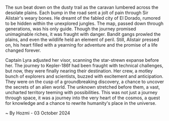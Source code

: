
The sun beat down on the dusty trail as the caravan lumbered across the desolate plains. Each bump in the road sent a jolt of pain through Sir Alistair's weary bones. He dreamt of the fabled city of El Dorado, rumored to be hidden within the unexplored jungles. The map, passed down through generations, was his only guide. Though the journey promised unimaginable riches, it was fraught with danger. Bandit gangs prowled the plains, and even the wildlife held an element of peril. Still, Alistair pressed on, his heart filled with a yearning for adventure and the promise of a life changed forever.

Captain Lyra adjusted her visor, scanning the star-strewn expanse before her. The journey to Kepler-186f had been fraught with technical challenges, but now, they were finally nearing their destination. Her crew, a motley bunch of explorers and scientists, buzzed with excitement and anticipation. They were on the cusp of a groundbreaking discovery, a chance to uncover the secrets of an alien world. The unknown stretched before them, a vast, uncharted territory teeming with possibilities. This was not just a journey through space, it was a journey into the very heart of the cosmos, a quest for knowledge and a chance to rewrite humanity's place in the universe. 

~ By Hozmi - 03 October 2024
